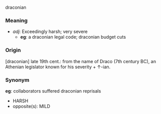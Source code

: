 draconian
### Meaning
+ _adj_: Exceedingly harsh; very severe
	+ __eg__: a draconian legal code; draconian budget cuts

### Origin

[draconian] late 19th cent.: from the name of Draco (7th century BC), an Athenian legislator known for his severity + ↑-ian.

### Synonym

__eg__: collaborators suffered draconian reprisals

+ HARSH
+ opposite(s): MILD


